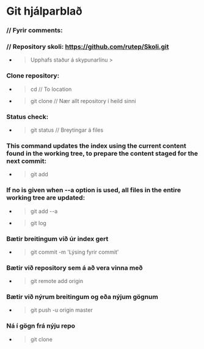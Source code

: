 # Git hjálparblað

### // Fyrir comments:
### // Repository skoli: https://github.com/rutep/Skoli.git

*  > Upphafs staður á skypunarlínu > <string>


### Clone repository:
* > cd // To location
* > git clone <URL> // Nær allt repository í heild sinni


### Status check:
* > git status // Breytingar á files

### This command updates the index using the current content found in the working tree, to prepare the content staged for the next commit:
* > git add <fileName> 

### If no <pathspec> is given when --a option is used, all files in the entire working tree are updated:
* > git add --a

* > git log

### Bætir breitingum við úr index gert
* > git commit -m 'Lýsing fyrir commit'

### Bætir við repository sem á að vera vinna með
* > git remote add origin <url>


### Bætir við nýrum breitingum og eða nýjum gögnum
* > git push -u origin master

### Ná í gögn frá nýju repo
* > git clone <URL>
